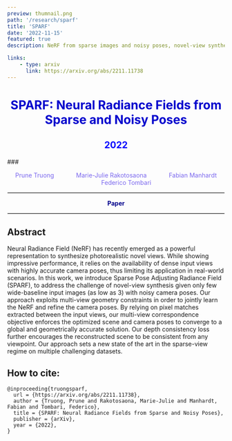 ```yaml
---
preview: thumnail.png
path: '/research/sparf'
title: 'SPARF'
date: '2022-11-15'
featured: true
description: NeRF from sparse images and noisy poses, novel-view synthesis, pose refinement

links:
    - type: arxiv
      link: https://arxiv.org/abs/2211.11738
---
```



# <div align="center"><span style="color:MediumBlue">SPARF: Neural Radiance Fields from Sparse and Noisy Poses</span></div>
## <div align="center"><span style="color:Blue"> 2022 </span></div>
###<div align="center"><span style="color:MediumSlateBlue" >Prune Truong &nbsp;&nbsp;&nbsp;&nbsp;&nbsp;&nbsp;&nbsp;&nbsp;&nbsp;&nbsp;&nbsp;&nbsp;<a href="http://www.lix.polytechnique.fr/Labo/Marie-Julie.RAKOTOSAONA/"  style="text-decoration: none;color: MediumSlateBlue">Marie-Julie Rakotosaona</a> &nbsp;&nbsp;&nbsp;&nbsp;&nbsp;&nbsp;&nbsp;&nbsp;&nbsp;&nbsp;&nbsp;&nbsp;<a href="https://campar.in.tum.de/Main/FabianManhardt"  style="text-decoration: none;color: MediumSlateBlue">Fabian Manhardt</a> &nbsp;&nbsp;&nbsp;&nbsp;&nbsp;&nbsp;&nbsp;&nbsp;&nbsp;&nbsp;&nbsp;&nbsp;<a href="https://federicotombari.github.io/"  style="text-decoration: none;color: MediumSlateBlue">Federico Tombari</a></span></div>


<hr style="border:0.01px solid LightGray"> </hr>

<div style="display: flex;justify-content: space-around;width:100%">
	<div><a href="https://arxiv.org/abs/2211.11738"  style="text-decoration: none;color: DarkBlue;"><b>Paper</b></a></div>
</div>

<hr style="border:0.01px solid LightGray"> </hr>




## Abstract
Neural Radiance Field (NeRF) has recently emerged as a powerful representation to synthesize photorealistic novel views. While showing impressive performance, it relies on the availability of dense input views with highly accurate camera poses, thus limiting its application in real-world scenarios. In this work, we introduce Sparse Pose Adjusting Radiance Field (SPARF), to address the challenge of novel-view synthesis given only few wide-baseline input images (as low as 3) with noisy camera poses. Our approach exploits multi-view geometry constraints in order to jointly learn the NeRF and refine the camera poses. By relying on pixel matches extracted between the input views, our multi-view correspondence objective enforces the optimized scene and camera poses to converge to a global and geometrically accurate solution. Our depth consistency loss further encourages the reconstructed scene to be consistent from any viewpoint. Our approach sets a new state of the art in the sparse-view regime on multiple challenging datasets.



## How to cite:
```
@inproceeding{truongsparf,
  url = {https://arxiv.org/abs/2211.11738},
  author = {Truong, Prune and Rakotosaona, Marie-Julie and Manhardt, Fabian and Tombari, Federico},
  title = {SPARF: Neural Radiance Fields from Sparse and Noisy Poses},
  publisher = {arXiv},
  year = {2022},
}

```

